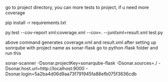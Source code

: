 
go to project directory, you can more tests to project, if u need more coverage

pip install -r requirements.txt


py.test --cov-report xml:coverage.xml --cov=. --junitxml=result.xml  test.py

above command generates coverage.xml and result.xml
after setting up sonrqube with project name as sonar-flask
go to python-flask folder and run this

sonar-scanner -Dsonar.projectKey=sonarqube-flask -Dsonar.sources=./ -Dsonar.host.url=http://localhost:9000 -Dsonar.login=5a2ba4d06d9aa73f791945fa88efb075f3636cdb
